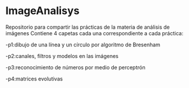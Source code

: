 # ImageAnalisys
 Repositorio para compartir las prácticas de la materia de análisis de imágenes
 Contiene 4 capetas cada una correspondiente a cada práctica:

 <p>-p1:dibujo de una línea y un círculo por algoritmo de Bresenham</p>
 <p>-p2:canales, filtros y modelos en las imágenes</p>
 <p>-p3:reconocimiento de números por medio de perceptrón</p>
 <p>-p4:matrices evolutivas</p>
